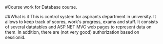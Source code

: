 #Course work for Database course.

##What is it
This is control system for aspirants department in university. It allows to keep track of scores, work's progress, exams and stuff.
It consists of several datatables and ASP.NET MVC web pages to represent data on them. In addition, there are (not very good) authorization based on sessionid. 